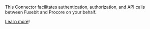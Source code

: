 This Connector facilitates authentication, authorization, and API calls between Fusebit and Procore on your behalf.

[Learn more](https://developer.fusebit.io/docs/procore)!
